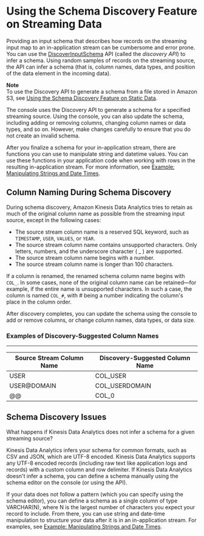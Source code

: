 # Using the Schema Discovery Feature on Streaming Data<a name="sch-dis"></a>

Providing an input schema that describes how records on the streaming input map to an in\-application stream can be cumbersome and error prone\. You can use the [DiscoverInputSchema](API_DiscoverInputSchema.md) API \(called the *discovery API*\) to infer a schema\. Using random samples of records on the streaming source, the API can infer a schema \(that is, column names, data types, and position of the data element in the incoming data\)\. 

**Note**  
To use the Discovery API to generate a schema from a file stored in Amazon S3, see [Using the Schema Discovery Feature on Static Data](sch-dis-ref.md)\. 

The console uses the Discovery API to generate a schema for a specified streaming source\. Using the console, you can also update the schema, including adding or removing columns, changing column names or data types, and so on\. However, make changes carefully to ensure that you do not create an invalid schema\. 

After you finalize a schema for your in\-application stream, there are functions you can use to manipulate string and datetime values\. You can use these functions in your application code when working with rows in the resulting in\-application stream\. For more information, see [Example: Manipulating Strings and Date Times](app-string-datetime-manipulation.md)\.

## Column Naming During Schema Discovery<a name="sch-dis-column-names"></a>

During schema discovery, Amazon Kinesis Data Analytics tries to retain as much of the original column name as possible from the streaming input source, except in the following cases:
+ The source stream column name is a reserved SQL keyword, such as `TIMESTAMP`, `USER`, `VALUES`, or `YEAR`\. 
+ The source stream column name contains unsupported characters\. Only letters, numbers, and the underscore character \( \_ \) are supported\.
+ The source stream column name begins with a number\.
+ The source stream column name is longer than 100 characters\.

If a column is renamed, the renamed schema column name begins with `COL_`\. In some cases, none of the original column name can be retained—for example, if the entire name is unsupported characters\. In such a case, the column is named `COL_#`, with \# being a number indicating the column's place in the column order\.

After discovery completes, you can update the schema using the console to add or remove columns, or change column names, data types, or data size\. 

### Examples of Discovery\-Suggested Column Names<a name="sch-dis-column-names-examples"></a>


****  

| Source Stream Column Name | Discovery\-Suggested Column Name | 
| --- | --- | 
|  USER  |  COL\_USER  | 
|  USER@DOMAIN  |  COL\_USERDOMAIN  | 
|  @@  |  COL\_0  | 

## Schema Discovery Issues<a name="sch-dis-when-fails"></a>

What happens if Kinesis Data Analytics does not infer a schema for a given streaming source? 

Kinesis Data Analytics infers your schema for common formats, such as CSV and JSON, which are UTF\-8 encoded\. Kinesis Data Analytics supports any UTF\-8 encoded records \(including raw text like application logs and records\) with a custom column and row delimiter\. If Kinesis Data Analytics doesn't infer a schema, you can define a schema manually using the schema editor on the console \(or using the API\)\.

 If your data does not follow a pattern \(which you can specify using the schema editor\), you can define a schema as a single column of type VARCHAR\(N\), where N is the largest number of characters you expect your record to include\. From there, you can use string and date\-time manipulation to structure your data after it is in an in\-application stream\. For examples, see [Example: Manipulating Strings and Date Times](app-string-datetime-manipulation.md)\.